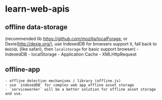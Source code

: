# learn-web-apis

## offline data-storage 

(recommended lib https://github.com/mozilla/localForage, or Dexie(http://dexie.org/), use IndexedDB for browsers support it,
fall back to `WebSQL` (like safari), then `localstorage` for basic support browser)
    - IndexedDB
    - localStorage
    - Application Cache
    - XMLHttpRequest
    
## offline-app
    - offline detection mechanisms / library (offline.js)
    - use `indexedDB` for complex web app offline asset storage
    - `serviceworker` will be a better solution for offline asset storage and use.
    
